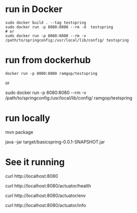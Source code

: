 # run in Docker

```
sudo docker build . --tag testspring
sudo docker run -p 8080:8080 --rm -d  testspring 
# or
sudo docker run -p 8080:8080 --rm -v /path/to/springconfig:/usr/local/lib/config/ testspring
```

# run from dockerhub

`docker run -p 8080:8080 ramgop/testspring`

or

sudo docker run -p 8080:8080 --rm -v /path/to/springconfig:/usr/local/lib/config/ ramgop/testspring

# run locally

mvn package

java -jar target/basicspring-0.0.1-SNAPSHOT.jar

# See it running

curl http://localhost:8080

curl http://localhost:8080/actuator/health

curl http://localhost:8080/actuator/env

curl http://localhost:8080/actuator/info
